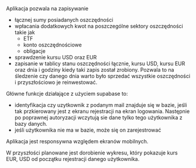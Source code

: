 Aplikacja pozwala na zapisywanie
- łącznej sumy posiadanych oszczędności
- wpłacania dodatkowych kwot na poszczególne sektory oszczędności takie jak
    - ETF
    - konto oszczędnościowe
    - obligacje
- sprawdzenie kursu USD oraz EUR
- zapisanie w tablicy stanu oszczędności łącznie, kursu USD, kursu EUR oraz dnia i godziny kiedy taki zapis został zrobiony. Pozwala to na śledzenie czy danego dnia warto było sprzedać wszystkie oszczędności i przyszłościowo je reinwestować.

Główne funkcje działające z użyciem supabase to:
- identyfikacja czy uzytkownik z podanym mail znajduje się w bazie, jeśli tak przkierowany jest z ekranu rejestracji na ekran logowania. Następnie po poprawnej autoryzacji wczytują sie dane tylko tego użytkownika z bazy danych.
- jeśli użytkownika nie ma w bazie, może się on zarejestrować

Aplikacja jest responsywna względem ekranów mobilnych.

W przyszłości planowane jest dorobienie wykresu, który pokazuje kurs EUR, USD od początku rejestracji danego użytkownika.